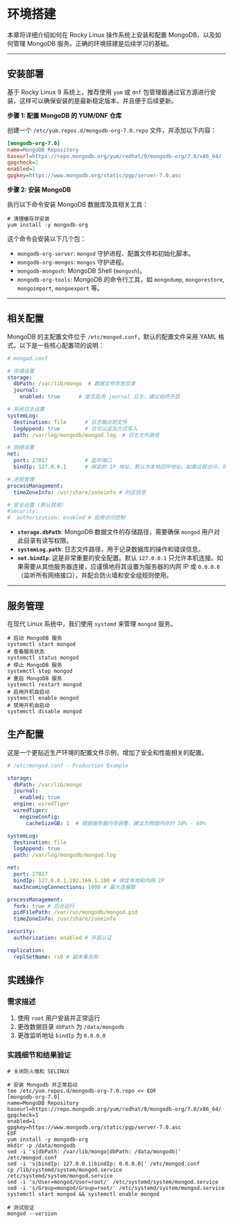 # 环境搭建

本章将详细介绍如何在 Rocky Linux 操作系统上安装和配置 MongoDB，以及如何管理 MongoDB 服务。正确的环境搭建是后续学习的基础。

---

## 安装部署

基于 Rocky Linux 9 系统上，推荐使用 `yum` 或 `dnf` 包管理器通过官方源进行安装，这样可以确保安装的是最新稳定版本，并且便于后续更新。

**步骤 1: 配置 MongoDB 的 YUM/DNF 仓库**

创建一个 `/etc/yum.repos.d/mongodb-org-7.0.repo` 文件，并添加以下内容：

```ini
[mongodb-org-7.0]
name=MongoDB Repository
baseurl=https://repo.mongodb.org/yum/redhat/9/mongodb-org/7.0/x86_64/
gpgcheck=1
enabled=1
gpgkey=https://www.mongodb.org/static/pgp/server-7.0.asc
```

**步骤 2: 安装 MongoDB**

执行以下命令安装 MongoDB 数据库及其相关工具：

```shell
# 清理缓存并安装
yum install -y mongodb-org
```

这个命令会安装以下几个包：
- `mongodb-org-server`: `mongod` 守护进程、配置文件和初始化脚本。
- `mongodb-org-mongos`: `mongos` 守护进程。
- `mongodb-mongosh`: MongoDB Shell (`mongosh`)。
- `mongodb-org-tools`: MongoDB 的命令行工具，如 `mongodump`, `mongorestore`, `mongoimport`, `mongoexport` 等。

---

## 相关配置

MongoDB 的主配置文件位于 `/etc/mongod.conf`，默认的配置文件采用 YAML 格式。以下是一些核心配置项的说明：

```yaml
# mongod.conf

# 存储设置
storage:
  dbPath: /var/lib/mongo  # 数据文件存放目录
  journal:
    enabled: true      # 是否启用 journal 日志，建议始终开启

# 系统日志设置
systemLog:
  destination: file      # 日志输出到文件
  logAppend: true        # 日志以追加方式写入
  path: /var/log/mongodb/mongod.log  # 日志文件路径

# 网络设置
net:
  port: 27017            # 监听端口
  bindIp: 127.0.0.1      # 绑定的 IP 地址，默认为本地回环地址。如需远程访问，可设置为 0.0.0.0

# 进程管理
processManagement:
  timeZoneInfo: /usr/share/zoneinfo # 时区信息

# 安全设置 (默认禁用)
#security:
#  authorization: enabled # 启用访问控制
```

- **`storage.dbPath`**: MongoDB 数据文件的存储路径，需要确保 `mongod` 用户对此目录有读写权限。
- **`systemLog.path`**: 日志文件路径，用于记录数据库的操作和错误信息。
- **`net.bindIp`**: 这是非常重要的安全配置。默认 `127.0.0.1` 只允许本机连接。如果需要从其他服务器连接，应谨慎地将其设置为服务器的内网 IP 或 `0.0.0.0`（监听所有网络接口），并配合防火墙和安全组规则使用。

---

## 服务管理

在现代 Linux 系统中，我们使用 `systemd` 来管理 `mongod` 服务。

```shell
# 启动 MongoDB 服务
systemctl start mongod
# 查看服务状态
systemctl status mongod
# 停止 MongoDB 服务
systemctl stop mongod
# 重启 MongoDB 服务
systemctl restart mongod
# 启用开机自启动
systemctl enable mongod
# 禁用开机自启动
systemctl disable mongod
```

## 生产配置

这是一个更贴近生产环境的配置文件示例，增加了安全和性能相关的配置。

```yaml
# /etc/mongod.conf - Production Example

storage:
  dbPath: /var/lib/mongo
  journal:
    enabled: true
  engine: wiredTiger
  wiredTiger:
    engineConfig:
      cacheSizeGB: 1  # 根据服务器内存调整，建议为物理内存的 50% - 60%

systemLog:
  destination: file
  logAppend: true
  path: /var/log/mongodb/mongod.log

net:
  port: 27017
  bindIp: 127.0.0.1,192.168.1.100 # 绑定本地和内网 IP
  maxIncomingConnections: 1000 # 最大连接数

processManagement:
  fork: true # 后台运行
  pidFilePath: /var/run/mongodb/mongod.pid
  timeZoneInfo: /usr/share/zoneinfo

security:
  authorization: enabled # 开启认证

replication:
  replSetName: rs0 # 副本集名称
```

## 实践操作

### 需求描述

1.  使用 `root` 用户安装并正常运行
2.  更改数据目录 `dbPath` 为 `/data/mongodb`
3.  更改监听地址 `bindIp` 为 `0.0.0.0`

### 实践细节和结果验证

```shell
# 关闭防火墙和 SELINUX

# 安装 Mongodb 并正常启动
tee /etc/yum.repos.d/mongodb-org-7.0.repo << EOF
[mongodb-org-7.0]
name=MongoDB Repository
baseurl=https://repo.mongodb.org/yum/redhat/9/mongodb-org/7.0/x86_64/
gpgcheck=1
enabled=1
gpgkey=https://www.mongodb.org/static/pgp/server-7.0.asc
EOF
yum install -y mongodb-org
mkdir -p /data/mongodb
sed -i 's|dbPath: /var/lib/mongo|dbPath: /data/mongodb|' /etc/mongod.conf
sed -i 's|bindIp: 127.0.0.1|bindIp: 0.0.0.0|' /etc/mongod.conf
cp /lib/systemd/system/mongod.service /etc/systemd/system/mongod.service
sed -i 's/User=mongod/User=root/' /etc/systemd/system/mongod.service
sed -i 's/Group=mongod/Group=root/' /etc/systemd/system/mongod.service
systemctl start mongod && systemctl enable mongod

# 测试验证
mongod --version
```

